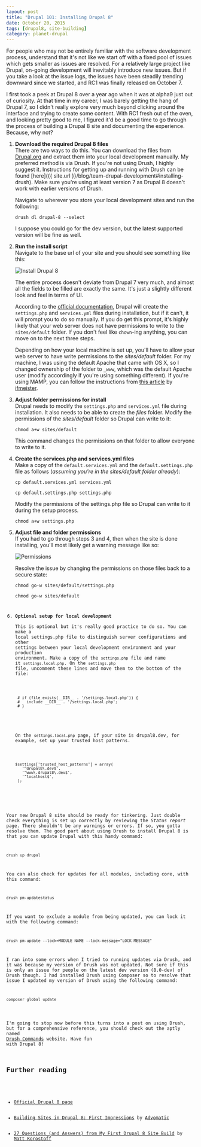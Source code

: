 ```yaml
---
layout: post
title: "Drupal 101: Installing Drupal 8"
date: October 20, 2015
tags: [drupal8, site-building]
category: planet-drupal
---
```


For people who may not be entirely familiar with the software development process, understand that it's not like we start off with a fixed pool of issues which gets smaller as issues are resolved. For a relatively large project like Drupal, on-going development will inevitably introduce new issues. But if you take a look at the issue logs, the issues have been steadily trending downward since we started, and RC1 was finally released on October 7.

I first took a peek at Drupal 8 over a year ago when it was at alpha9 just out of curiosity. At that time in my career, I was barely getting the hang of Drupal 7, so I didn't really explore very much beyond clicking around the interface and trying to create some content. With RC1 fresh out of the oven, and looking pretty good to me, I figured it'd be a good time to go through the process of building a Drupal 8 site and documenting the experience. Because, why not?

1. **Download the required Drupal 8 files**  
    There are two ways to do this. You can download the files from [Drupal.org](https://www.drupal.org/node/3060/release) and extract them into your local development manually. My preferred method is via Drush. If you're not using Drush, I highly suggest it. Instructions for getting up and running with Drush can be found [here]({{ site.url }}/blog/team-drupal-development#installing-drush). Make sure you're using at least version 7 as Drupal 8 doesn't work with earlier versions of Drush.

    <p class="no-margin">Navigate to wherever you store your local development sites and run the following:</p>
    <pre><code class="language-bash">drush dl drupal-8 --select</code></pre>
    I suppose you could go for the dev version, but the latest supported version will be fine as well.
2. **Run the install script**  
    Navigate to the base url of your site and you should see something like this:

    <picture>
      <source media="(min-width: 720px)" srcset="{{ site.url }}/images/posts/drupal-8/install-lg-1248.jpg 2x, {{ site.url }}/images/posts/drupal-8/install-lg-640.jpg 1x" sizes="60vw">
      <source srcset="{{ site.url }}/images/posts/drupal-8/install-sm-766.jpg 2x, {{ site.url }}/images/posts/drupal-8/install-sm-480.jpg 1x" sizes="90vw">
      <img src="{{ site.url }}/images/posts/drupal-8/install-sm-480.jpg" alt="Install Drupal 8">
    </picture>

    The entire process doesn't deviate from Drupal 7 very much, and almost all the fields to be filled are exactly the same. It's just a slightly different look and feel in terms of UI.

    According to the [official documentation](https://api.drupal.org/api/drupal/core!INSTALL.txt/8), Drupal will create the `settings.php` and `services.yml` files during installation, but if it can't, it will prompt you to do so manually. If you do get this prompt, it's highly likely that your web server does not have permissions to write to the `sites/default` folder. If you don't feel like `chown`-ing anything, you can move on to the next three steps.

    Depending on how your local machine is set up, you'll have to allow your web server to have write permissions to the *sites/default* folder. For my machine, I was using the default Apache that came with OS X, so I changed ownership of the folder to `_www`, which was the default Apache user (modify accordingly if you're using something different). If you're using MAMP, you can follow the instructions from [this article](http://ifmeister.com/mamp-file-permissions-for-a-local-development-environment/) by [ifmeister](http://ifmeister.com/). 

3. **Adjust folder permissions for install**  
    Drupal needs to modify the `settings.php` and `services.yml` file during installation. It also needs to be able to create the *files* folder. Modify the permissions of the *sites/default* folder so Drupal can write to it:
    <pre><code class="language-bash">chmod a+w sites/default</code></pre>
    This command changes the permissions on that folder to allow everyone to write to it.
4. **Create the services.php and services.yml files**  
    Make a copy of the `default.services.yml` and the `default.settings.php` file as follows (*assuming you're in the sites/default folder already*):
    <pre><code class="language-bash">cp default.services.yml services.yml</code></pre>
    <pre><code class="language-bash">cp default.settings.php settings.php</code></pre>
    <p class="no-margin">Modify the permissions of the settings.php file so Drupal can write to it during the setup process.</p>
    <pre><code class="language-bash">chmod a+w settings.php</code></pre>
5. **Adjust file and folder permissions**  
    If you had to go through steps 3 and 4, then when the site is done installing, you'll most likely get a warning message like so:

    <picture>
      <source media="(min-width: 720px)" srcset="{{ site.url }}/images/posts/drupal-8/permissions-lg-1280.jpg 2x, {{ site.url }}/images/posts/drupal-8/permissions-lg-640.jpg 1x" sizes="60vw">
      <source srcset="{{ site.url }}/images/posts/drupal-8/permissions-sm-738.jpg 2x, {{ site.url }}/images/posts/drupal-8/permissions-sm-480.jpg 1x" sizes="90vw">
      <img src="{{ site.url }}/images/posts/drupal-8/permissions-sm-480.jpg" alt="Permissions">
    </picture>

    Resolve the issue by changing the permissions on those files back to a secure state:
    <pre><code class="language-bash">chmod go-w sites/default/settings.php</code></pre>
    <pre><code class="language-bash">chmod go-w sites/default
6. **Optional setup for local development**  
    This is optional but it's really good practice to do so. You can make a local settings.php file to distinguish server configurations and other settings between your local development environment and your production environment. 
    Make a copy of the `settings.php` file and name it `settings.local.php`. On the `settings.php` file, uncomment these lines and move them to the bottom of the file:
    <pre><code class="language-php"> # if (file_exists(__DIR__ . '/settings.local.php')) {
    #   include __DIR__ . '/settings.local.php';
    # }</code></pre>
    <p class="no-margin">On the <code>settings.local.php</code> page, if your site is drupal8.dev, for example, set up your trusted host patterns.</p>
    <pre><code class="language-php">$settings['trusted_host_patterns'] = array(
      '^drupal8\.dev$',
      '^www\.drupal8\.dev$',
      '^localhost$',
    );</code></pre>

<p class="no-margin">Your new Drupal 8 site should be ready for tinkering. Just double check everything is set up correctly by reviewing the <em>Status report</em> page. There shouldn't be any warnings or errors. If so, you gotta resolve them. The good part about using Drush to install Drupal 8 is that you can update Drupal with this handy command:</p>
<pre><code class="language-bash">drush up drupal</code></pre>
<p class="no-margin">You can also check for updates for all modules, including core, with this command:</p>
<pre><code class="language-bash">drush pm-updatestatus</code></pre>
<p class="no-margin">If you want to exclude a module from being updated, you can lock it with the following command:</p>
<pre><code class="language-bash">drush pm-update --lock=MODULE_NAME --lock-message="LOCK_MESSAGE"</code></pre>
<p class="no-margin">I ran into some errors when I tried to running updates via Drush, and it was because my version of Drush was not updated. Not sure if this is only an issue for people on the latest dev version (8.0-dev) of Drush though. I had installed Drush using Composer so to resolve that issue I updated my version of Drush using the following command:</p>
<pre><code class="language-bash">composer global update</code></pre>

I'm going to stop now before this turns into a post on using Drush, but for a comprehensive reference, you should check out the aptly named [Drush Commands](http://drushcommands.com/) website. Have fun with Drupal 8!

## Further reading

<ul>
  <li class="no-margin"><a href="https://www.drupal.org/drupal-8.0">Official Drupal 8 page</a></li>
  <li class="no-margin"><a href="https://www.advomatic.com/blog/building-sites-in-drupal-8-first-impressions">Building Sites in Drupal 8: First Impressions</a> by <a href="https://www.advomatic.com">Advomatic</a></li>
  <li><a href="http://mattkorostoff.com/article/27-questions-and-answers-drupal-8">27 Questions (and Answers) from My First Drupal 8 Site Build</a> by <a href="http://mattkorostoff.com/">Matt Korostoff</a></li>
</ul>
